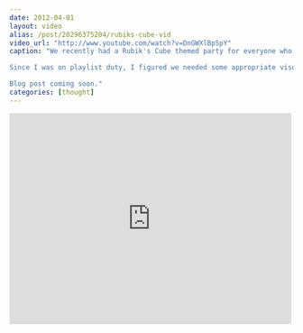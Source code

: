 ```yaml
---
date: 2012-04-01
layout: video
alias: /post/20296375204/rubiks-cube-vid
video_url: "http://www.youtube.com/watch?v=DnGWXlBpSpY"
caption: "We recently had a Rubik's Cube themed party for everyone who has been helping out at [TechCube](http&#58;//techcube-ed.tumblr.com/).

Since I was on playlist duty, I figured we needed some appropriate visuals and whipped up a little visualizer that responds to the music in Processing. Particularly cool was that since it was projected onto the ceiling it could be seen from the street below.

Blog post coming soon."
categories: [thought]
---
```


<iframe width="500" height="374" src="http://www.youtube.com/embed/DnGWXlBpSpY?wmode=transparent&autohide=1&egm=0&hd=1&iv_load_policy=3&modestbranding=1&rel=0&showinfo=0&showsearch=0" frameborder="0" allowfullscreen></iframe>
